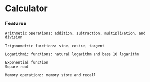# Calculator
<h3>Features:</h3>

    Arithmetic operations: addition, subtraction, multiplication, and division

    Trigonometric functions: sine, cosine, tangent

    Logarithmic functions: natural logarithm and base 10 logarithm

    Exponential function
    Square root 

    Memory operations: memory store and recall
